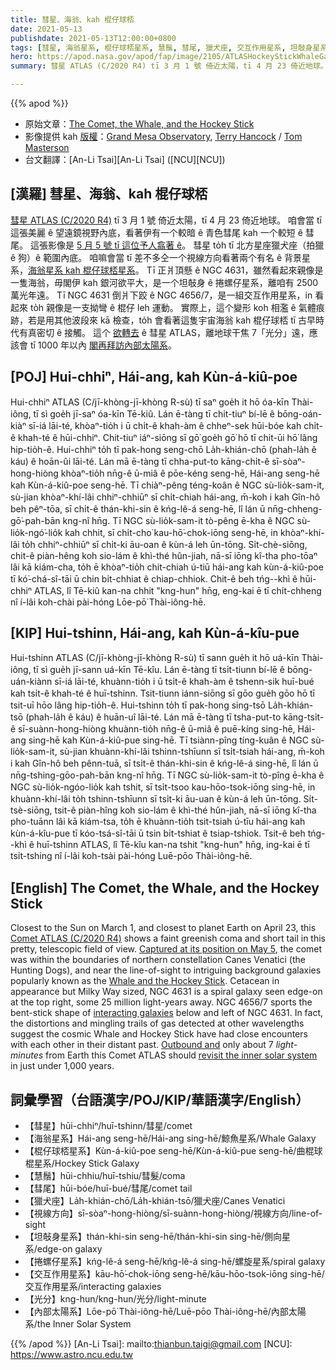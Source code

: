 ```yaml
---
title: 彗星、海翁、kah 棍仔球桮
date: 2021-05-13
publishdate: 2021-05-13T12:00:00+0800
tags: [彗星, 海翁星系, 棍仔球桮星系, 慧鬚, 彗尾, 獵犬座, 交互作用星系, 坦敧身星系, 捲螺仔星系]
hero: https://apod.nasa.gov/apod/fap/image/2105/ATLASHockeyStickWhaleGalaxiesGrandMesa.jpg
summary: 彗星 ATLAS (C/2020 R4) tī 3 月 1 號 倚近太陽，tī 4 月 23 倚近地球。 伊有一个較暗 ê 青色彗尾 kah 一个較短 ê 彗尾。

---
```


{{% apod %}}

- 原始文章：[The Comet, the Whale, and the Hockey Stick](https://apod.nasa.gov/apod/ap210513.html)
- 影像提供 kah [版權][copyright]：[Grand Mesa Observatory](https://www.grandmesaobservatory), [Terry Hancock](https://www.downunderobservatory.com) / [Tom Masterson](https://www.transientastronomer.com)
- 台文翻譯：[An-Li Tsai][An-Li Tsai] ([NCU][NCU])

## [漢羅] 彗星、海翁、kah 棍仔球桮

[彗星 ATLAS (C/2020 R4)][Comet ATLAS (C/2020 R4)] tī 3 月 1 號 倚近太陽，tī 4 月 23 倚近地球。
咱會當 tī 這張美麗 ê 望遠鏡視野內底，看著伊有一个較暗 ê 青色彗尾 kah 一个較短 ê 彗尾。
這張影像是 [5 月 5 號 tī 這位予人翕著 ê][Captured at its position on May 5]。
彗星 to̍h tī 北方星座獵犬座（拍獵 ê 狗）ê 範圍內底。
咱嘛會當 tī 差不多仝一个視線方向看著兩个有名 ê 背景星系，[海翁星系 kah 棍仔球桮星系][Whale and the Hockey Stick]。
Tī 正爿頂懸 ê NGC 4631，雖然看起來親像是一隻海翁，毋閣伊 kah 銀河欲平大，是一个坦敧身 ê 捲螺仔星系，離咱有 2500 萬光年遠。
Tī NGC 4631 倒爿下跤 ê NGC 4656/7，是一組交互作用星系，in 看起來 to̍h 親像是一支拗彎 ê 棍仔 leh 運動。
實際上，這个變形 koh 相濫 ê 氣體痕跡，若是用其他波段來 kā 檢查，to̍h 會看著這隻宇宙海翁 kah 棍仔球桮 tī 古早時代有真密切 ê 接觸。
這个 [欲轉去][Outbound and] ê 彗星 ATLAS，離地球干焦 7「光分」遠，應該會 tī 1000 年以內 [閣再拜訪內部太陽系][revisit the inner solar system]。


## [POJ] Hui-chhiⁿ, Hái-ang, kah Kùn-á-kiû-poe

Hui-chhiⁿ ATLAS (C/jī-khòng-jī-khòng R-sù) tī saⁿ goe̍h it hō óa-kīn Thài-iông, tī sì goe̍h jī-saⁿ óa-kīn Tē-kiû.
Lán ē-tàng tī chi̍t-tiuⁿ bí-lē ê bōng-oán-kiàⁿ sī-iá lāi-té, khòaⁿ-tio̍h i ū chi̍t-ê khah-àm ê chheⁿ-sek hūi-bóe kah chi̍t-ê khah-té ê hūi-chhiⁿ.
Chit-tiuⁿ iáⁿ-siōng sī gō͘ goe̍h gō͘ hō tī chit-ūi hō͘ lâng hip-tio̍h-ê.
Hui-chhiⁿ to̍h tī pak-hong seng-chō La̍h-khián-chō (phah-la̍h ê káu) ê hoān-ûi lāi-té.
Lán mā ē-tàng tī chha-put-to kāng-chi̍t-ê sī-sòaⁿ-hong-hiòng khòaⁿ-tio̍h nn̄g-ê ū-miâ ê pōe-kéng seng-hē, Hái-ang seng-hē kah Kùn-á-kiû-poe seng-hē.
Tī chiàⁿ-pêng téng-koân ê NGC sù-lio̍k-sam-it, sù-jian khòaⁿ-khí-lâi chhiⁿ-chhiūⁿ sī chi̍t-chiah hái-ang, m̄-koh i kah Gîn-hô beh pêⁿ-tōa, sī chi̍t-ê thán-khi-sin ê kńg-lê-á seng-hē, lî lán ū nn̄g-chheng-gō͘-pah-bān kng-nî hn̄g.
Tī NGC sù-lio̍k-sam-it tò-pêng ē-kha ê NGC sù-lio̍k-ngó͘-lio̍k kah chhit, sī chi̍t-cho͘ kau-hō͘-chok-iōng seng-hē, in khòaⁿ-khí-lâi to̍h chhiⁿ-chhiūⁿ sī chi̍t-ki āu-oan ê kùn-á leh ūn-tōng.
Si̍t-chè-siōng, chit-ê piàn-hêng koh sio-lám ê khì-thé hûn-jiah, nā-sī iōng kî-tha pho-tōaⁿ lâi kā kiám-cha, to̍h ē khòaⁿ-tio̍h chit-chiah ú-tiū hái-ang kah kùn-á-kiû-poe tī kó͘-chá-sî-tāi ū chin bi̍t-chhiat ê chiap-chhiok.
Chit-ê beh tńg--khì ê hūi-chhiⁿ ATLAS, lî Tē-kiû kan-na chhit "kng-hun" hn̄g, eng-kai ē tī chi̍t-chheng nî í-lâi koh-chài pài-hóng Lōe-pō͘ Thài-iông-hē.

## [KIP] Hui-tshinn, Hái-ang, kah Kùn-á-kîu-pue

Hui-tshinn ATLAS (C/jī-khòng-jī-khòng R-sù) tī sann gue̍h it hō uá-kīn Thài-iông, tī sì gue̍h jī-sann uá-kīn Tē-kîu.
Lán ē-tàng tī tsi̍t-tiunn bí-lē ê bōng-uán-kiànn sī-iá lāi-té, khuànn-tio̍h i ū tsi̍t-ê khah-àm ê tshenn-sik huī-bué kah tsi̍t-ê khah-té ê huī-tshinn.
Tsit-tiunn iánn-siōng sī gōo gue̍h gōo hō tī tsit-uī hōo lâng hip-tio̍h-ê.
Hui-tshinn to̍h tī pak-hong sing-tsō La̍h-khián-tsō (phah-la̍h ê káu) ê huān-uî lāi-té.
Lán mā ē-tàng tī tsha-put-to kāng-tsi̍t-ê sī-suànn-hong-hiòng khuànn-tio̍h nn̄g-ê ū-miâ ê puē-kíng sing-hē, Hái-ang sing-hē kah Kùn-á-kiû-pue sing-hē.
Tī tsiànn-pîng tíng-kuân ê NGC sù-lio̍k-sam-it, sù-jian khuànn-khí-lâi tshinn-tshīunn sī tsi̍t-tsiah hái-ang, m̄-koh i kah Gîn-hô beh pênn-tuā, sī tsi̍t-ê thán-khi-sin ê kńg-lê-á sing-hē, lî lán ū nn̄g-tshing-gōo-pah-bān kng-nî hn̄g.
Tī NGC sù-lio̍k-sam-it tò-pîng ē-kha ê NGC sù-lio̍k-ngóo-lio̍k kah tshit, sī tsi̍t-tsoo kau-hōo-tsok-iōng sing-hē, in khuànn-khí-lâi to̍h tshinn-tshīunn sī tsi̍t-ki āu-uan ê kùn-á leh ūn-tōng.
Si̍t-tsè-siōng, tsit-ê piàn-hîng koh sio-lám ê khì-thé hûn-jiah, nā-sī iōng kî-tha pho-tuānn lâi kā kiám-tsa, to̍h ē khuànn-tio̍h tsit-tsiah ú-tīu hái-ang kah kùn-á-kîu-pue tī kóo-tsá-sî-tāi ū tsin bi̍t-tshiat ê tsiap-tshiok.
Tsit-ê beh tńg--khì ê huī-tshinn ATLAS, lî Tē-kîu kan-na tshit "kng-hun" hn̄g, ing-kai ē tī tsi̍t-tshing nî í-lâi koh-tsài pài-hóng Luē-pōo Thài-iông-hē.

## [English] The Comet, the Whale, and the Hockey Stick

Closest to the Sun on March 1, and closest to planet Earth on April 23, this [Comet ATLAS (C/2020 R4)][Comet ATLAS (C/2020 R4)] shows a faint greenish coma and short tail in this pretty, telescopic field of view. [Captured at its position on May 5][Captured at its position on May 5], the comet was within the boundaries of northern constellation Canes Venatici (the Hunting Dogs), and near the line-of-sight to intriguing background galaxies popularly known as the [Whale and the Hockey Stick][Whale and the Hockey Stick]. Cetacean in appearance but Milky Way sized, NGC 4631 is a spiral galaxy seen edge-on at the top right, some 25 million light-years away. NGC 4656/7 sports the bent-stick shape of [interacting galaxies][interacting galaxies] below and left of NGC 4631. In fact, the distortions and mingling trails of gas detected at other wavelengths suggest the cosmic Whale and Hockey Stick have had close encounters with each other in their distant past. [Outbound and][Outbound and] only about 7 *light-minutes* from Earth this Comet ATLAS should [revisit the inner solar system][revisit the inner solar system] in just under 1,000 years.


## 詞彙學習（台語漢字/POJ/KIP/華語漢字/English）

- 【彗星】hūi-chhiⁿ/huī-tshinn/彗星/comet
- 【海翁星系】Hái-ang seng-hē/Hái-ang sing-hē/鯨魚星系/Whale Galaxy
- 【棍仔球桮星系】Kùn-á-kiû-poe seng-hē/Kùn-á-kiû-pue seng-hē/曲棍球棍星系/Hockey Stick Galaxy
- 【慧鬚】hūi-chhiu/huī-tshiu/彗髮/coma
- 【彗尾】hūi-bóe/huī-bué/彗尾/comet tail
- 【獵犬座】La̍h-khián-chō/La̍h-khián-tsō/獵犬座/Canes Venatici
- 【視線方向】sī-sòaⁿ-hong-hiòng/sī-suànn-hong-hiòng/視線方向/line-of-sight
- 【坦敧身星系】thán-khi-sin seng-hē/thán-khi-sin sing-hē/側向星系/edge-on galaxy
- 【捲螺仔星系】kńg-lê-á seng-hē/kńg-lê-á sing-hē/螺旋星系/spiral galaxy
- 【交互作用星系】kāu-hō͘-chok-iōng seng-hē/kāu-hōo-tsok-iōng sing-hē/交互作用星系/interacting galaxies
- 【光分】kng-hun/kng-hun/光分/light-minute
- 【內部太陽系】Lōe-pō͘ Thài-iông-hē/Luē-pōo Thài-iông-hē/內部太陽系/the Inner Solar System


{{% /apod %}}
[An-Li Tsai]: mailto:thianbun.taigi@gmail.com
[NCU]: https://www.astro.ncu.edu.tw

[copyright]: https://apod.nasa.gov/apod/fap/lib/about_apod.html#srapply


[Comet ATLAS (C/2020 R4)]:https://skyandtelescope.org/astronomy-news/make-the-most-of-comet-atlas/
[Captured at its position on May 5]:https://www.flickr.com/photos/transientastro/51171548295/
[Whale and the Hockey Stick]:https://apod.nasa.gov/apod/ap090821.html
[interacting galaxies]:https://ui.adsabs.harvard.edu/abs/2017ApJ...842..127T/abstract
[Outbound and]:https://theskylive.com/c2020r4-info
[revisit the inner solar system]:https://www.nasa.gov/comets
